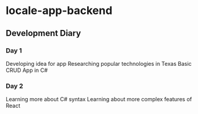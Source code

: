 # locale-app-backend

## Development Diary

### Day 1
Developing idea for app
Researching popular technologies in Texas
Basic CRUD App in C#

### Day 2
Learning more about C# syntax
Learning about more complex features of React
